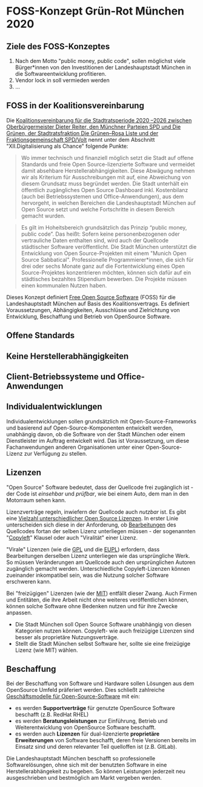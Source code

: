 FOSS-Konzept Grün-Rot München 2020
==================================

<!-- 
Wenn wir am Anfang des Konzeptes sagen, welche Ziele mit dem Konzept verfolgt werden, dann kann der Rest davon abgeleitet werden. Mir ist klar, dass der Anstoß aus der Koalitionsvereinbarung kommt, aber es gab ja sicher Gründe, warum FOSS dort drin steht. Im besten Fall sind die deckungsgleich zu den Zielen, falls nicht dan bitte ergänzen.
-->
## Ziele des FOSS-Konzeptes

1. Nach dem Motto "public money, public code", sollen möglichst viele Bürger*innen von den Investitionen der Landeshauptstadt München in die Softwareentwicklung profitieren.
2. Vendor lock in soll vermieden werden
3. ...


## FOSS in der Koalitionsvereinbarung


<!--- 
Hier entsteht das Free and Open Source-Software-Konzept der grün-roten Regierungskoalition im Münchner Rathaus.
Wir freuen uns über Eure Teilnahme und Euer Feedback!
-->

Die [Koalitionsvereinbarung für die Stadtratsperiode 2020 –2026 zwischen Oberbürgermeister Dieter Reiter, den Münchner Parteien SPD und Die Grünen, der Stadtratsfraktion Die Grünen–Rosa Liste und der Fraktionsgemeinschaft SPD/Volt](https://www.gruene-muenchen.de/wp-content/uploads/2020/04/Druckfassung_Koalitionsvertrag-2020_2026.pdf) nennt unter dem Abschnitt "XII.Digitalisierung als Chance" folgende Punkte:

> Wo immer technisch und finanziell möglich setzt die Stadt auf offene Standards und freie Open Source-lizenzierte Software und vermeidet damit absehbare Herstellerabhängigkeiten. Diese Abwägung nehmen wir als Kriterium für Ausschreibungen mit auf, eine Abweichung von diesem Grundsatz muss begründet werden. Die Stadt unterhält ein öffentlich zugängliches Open Source Dashboard inkl. Kostenbilanz (auch bei Betriebssystemen und Office-Anwendungen), aus dem hervorgeht, in welchen Bereichen die Landeshauptstadt München auf Open Source setzt und welche Fortschritte in diesem Bereich gemacht wurden.

> Es gilt im Hoheitsbereich grundsätzlich das Prinzip “public money, public code”. Das heißt: Sofern keine personenbezogenen oder vertrauliche Daten enthalten sind, wird auch der Quellcode städtischer Software veröffentlicht. Die Stadt München unterstützt die Entwicklung von Open Source-Projekten mit einem "Munich Open Source Sabbatical". Professionelle Programmierer*innen, die sich für drei oder sechs Monate ganz auf die Fortentwicklung eines Open Source-Projektes konzentrieren möchten, können sich dafür auf ein städtisches bezahltes Stipendium bewerben. Die Projekte müssen einen kommunalen Nutzen haben.

Dieses Konzept definiert [Free Open Source Software](https://de.wikipedia.org/wiki/Free/Libre_Open_Source_Software) (FOSS) für die Landeshauptstadt München auf Basis des Koalitionsvertrags.
Es definiert Voraussetzungen, Abhängigkeiten, Ausschlüsse und Zielrichtung von Entwicklung, Beschaffung und Betrieb von OpenSource Software.


## Offene Standards

## Keine Herstellerabhängigkeiten

## Client-Betriebssysteme und Office-Anwendungen

## Individualentwicklungen

Individualentwicklungen sollen grundsätzlich mit Open-Source-Frameworks und basierend auf Open-Source-Komponenten entwickelt werden, unabhängig davon, ob die Software von der Stadt München oder einem Dienstleister im Auftrag entwickelt wird. Das ist Voraussetzung, um diese Fachanwendungen anderen Organisationen unter einer Open-Source-Lizenz zur Verfügung zu stellen. 

## Lizenzen

"Open Source" Software bedeutet, dass der Quellcode frei zugänglich ist - der Code ist _einsehbar_ und _prüfbar_, wie bei einem Auto, dem man in den Motorraum sehen kann.

Lizenzverträge regeln, inwiefern der Quellcode auch _nutzbar_ ist.
Es gibt eine [Vielzahl unterschiedlicher Open Source Lizenzen](https://choosealicense.com/).
In erster Linie unterscheiden sich diese in der Anforderung, ob [Bearbeitungen](https://en.wikipedia.org/wiki/Derivative_work) des Quellcodes fortan der selben Lizenz unterliegen müssen - der sogenannten "[Copyleft](https://de.wikipedia.org/wiki/Copyleft)" Klausel oder auch "Viralität" einer Lizenz.

"Virale" Lizenzen (wie die [GPL](https://choosealicense.com/licenses/gpl-3.0/) und die [EUPL](https://joinup.ec.europa.eu/collection/eupl/eupl-text-eupl-12)) erfordern, dass Bearbeitungen derselben Lizenz unterliegen wie das ursprüngliche Werk.
So müssen Veränderungen am Quellcode auch den ursprünglichen Autoren zugänglich gemacht werden.
Unterschiedliche Copyleft-Lizenzen können zueinander inkompatibel sein, was die Nutzung solcher Software erschweren kann.

Bei "freizügigen" Lizenzen (wie der [MIT](https://choosealicense.com/licenses/mit/)) entfällt dieser Zwang.
Auch Firmen und Entitäten, die ihre Arbeit nicht ohne weiteres veröffentlichen können, können solche Software ohne Bedenken nutzen und für ihre Zwecke anpassen.

  - Die Stadt München soll Open Source Software unabhängig von diesen Kategorien nutzen können. Copyleft- wie auch freizügige Lizenzen sind besser als proprietäre Nutzungsverträge.
  - Stellt die Stadt München selbst Software her, sollte sie eine freizügige Lizenz (wie MIT) wählen.

## Beschaffung

Bei der Beschaffung von Software und Hardware sollen Lösungen aus dem OpenSource Umfeld präferiert werden.
Dies schließt zahlreiche [Geschäftsmodelle für Open-Source-Software](https://de.wikipedia.org/wiki/Gesch%C3%A4ftsmodelle_f%C3%BCr_Open-Source-Software#Ans%C3%A4tze) mit ein: 

* es werden __Supportverträge__ für genutzte OpenSource Software beschafft (z.B. RedHat RHEL)
* es werden __Beratungsleistungen__ zur Einführung, Betrieb und Weiterentwicklung von OpenSource Software beschafft.
* es werden auch __Lizenzen__ für dual-lizenzierte __proprietäre Erweiterungen__ von Software beschafft, deren freie Versionen bereits im Einsatz sind und deren relevanter Teil quelloffen ist (z.B. GitLab).

Die Landeshauptstadt München beschafft so professionelle Softwarelösungen, ohne sich mit der benutzten Software in eine Herstellerabhängekeit zu begeben.
So können Leistungen jederzeit neu ausgeschrieben und bestmöglich am Markt vergeben werden.
